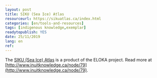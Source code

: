```yaml
---
layout: post
title: SIKU (Sea Ice) Atlas
resourceurl: https://sikuatlas.ca/index.html
categories: [en/tools-and-resources]
tags: [indigenous knowledge,exemplar]
readytopublish: YES
date: 25/11/2019
lang: en
ref:
---
```

The [SIKU (Sea Ice) Atlas](https://sikuatlas.ca/index.html) is a product of the ELOKA project. Read more at [http://www.inuitknowledge.ca/node/79](http://www.inuitknowledge.ca/node/79).
